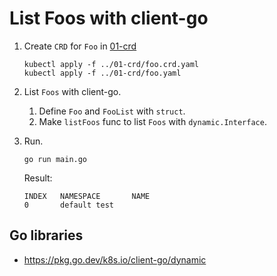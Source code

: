 # List Foos with client-go

1. Create `CRD` for `Foo` in [01-crd](../01-crd)
    ```
    kubectl apply -f ../01-crd/foo.crd.yaml
    kubectl apply -f ../01-crd/foo.yaml
    ```
1. List `Foos` with client-go.
    1. Define `Foo` and `FooList` with `struct`.
    1. Make `listFoos` func to list `Foos` with `dynamic.Interface`.
1. Run.
    ```
    go run main.go
    ```

    Result:
    ```
    INDEX   NAMESPACE       NAME
    0       default test
    ```

## Go libraries
- https://pkg.go.dev/k8s.io/client-go/dynamic
